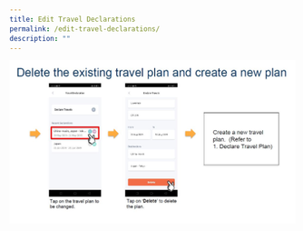 ```yaml
---
title: Edit Travel Declarations
permalink: /edit-travel-declarations/
description: ""
---
```


![](/images/Edit%20Travel.jpeg)